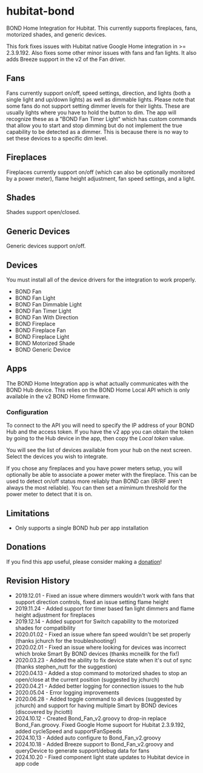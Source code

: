 # hubitat-bond
BOND Home Integration for Hubitat. This currently supports fireplaces, fans, motorized shades, and generic devices.

This fork fixes issues with Hubitat native Google Home integration in >= 2.3.9.192. Also fixes some other minor issues with fans and fan lights. It also adds Breeze support in the v2 of the Fan driver.
 
## Fans
Fans currently support on/off, speed settings, direction, and lights (both a single light and up/down lights) as well as dimmable lights. Please note that some fans do not support setting dimmer levels for their lights. These are usually lights where you have to hold the button to dim. The app will recognize these as a "BOND Fan Timer Light" which has custom commands that allow you to start and stop dimming but do not implement the true capability to be detected as a dimmer. This is because there is no way to set these devices to a specific dim level.
 
## Fireplaces
Fireplaces currently support on/off (which can also be optionally monitored by a power meter), flame height adjustment, fan speed settings, and a light.

## Shades
Shades support open/closed.

## Generic Devices
Generic devices support on/off.

## Devices
You must install all of the device drivers for the integration to work properly.
* BOND Fan
* BOND Fan Light
* BOND Fan Dimmable Light
* BOND Fan Timer Light
* BOND Fan With Direction
* BOND Fireplace
* BOND Fireplace Fan
* BOND Fireplace Light
* BOND Motorized Shade
* BOND Generic Device

## Apps
The BOND Home Integration app is what actually communicates with the BOND Hub device. This relies on the BOND Home Local API which is only available in the v2 BOND Home firmware.

### Configuration
To connect to the API you will need to specify the IP address of your BOND Hub and the access token. If you have the v2 app you can obtain the token by going to the Hub device in the app, then copy the _Local token_ value.

You will see the list of devices available from your hub on the next screen. Select the devices you wish to integrate.

If you chose any fireplaces and you have power meters setup, you will optionally be able to associate a power meter with the fireplace. This can be used to detect on/off status more reliably than BOND can (IR/RF aren't always the most reliable). You can then set a mimimum threshold for the power meter to detect that it is on.

## Limitations
* Only supports a single BOND hub per app installation

## Donations
If you find this app useful, please consider making a [donation](https://www.paypal.com/cgi-bin/webscr?cmd=_s-xclick&hosted_button_id=7LBRPJRLJSDDN&source=url)! 

## Revision History
* 2019.12.01 - Fixed an issue where dimmers wouldn't work with fans that support direction controls, fixed an issue setting flame height
* 2019.11.24 - Added support for timer based fan light dimmers and flame height adjustment for fireplaces
* 2019.12.14 - Added support for Switch capability to the motorized shades for compatibility
* 2020.01.02 - Fixed an issue where fan speed wouldn't be set properly (thanks jchurch for the troubleshooting!)
* 2020.02.01 - Fixed an issue where looking for devices was incorrect which broke Smart By BOND devices (thanks mcneillk for the fix!)
* 2020.03.23 - Added the ability to fix device state when it's out of sync (thanks stephen_nutt for the suggestion)
* 2020.04.13 - Added a stop command to motorized shades to stop an open/close at the current position (suggested by jchurch)
* 2020.04.21 - Added better logging for connection issues to the hub
* 2020.05.04 - Error logging improvements
* 2020.06.28 - Added toggle command to all devices (suggested by jchurch) and support for having multiple Smart by BOND devices (discovered by jhciotti)
* 2024.10.12 - Created Bond_Fan_v2.groovy to drop-in replace Bond_Fan.groovy. Fixed Google Home supoort for Hubitat 2.3.9.192, added cycleSpeed and supportFanSpeeds
* 2024.10,13 - Added auto configure to Bond_Fan_v2.groovy
* 2024.10.18 - Added Breeze support to Bond_Fan_v2.groovy and queryDevice to generate support/debug data for fans
* 2024.10.20 - Fixed component light state updates to Hubitat device in app code
